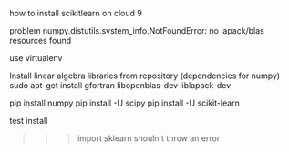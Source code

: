 how to install scikitlearn on cloud 9

problem
numpy.distutils.system_info.NotFoundError: no lapack/blas resources found


use virtualenv

Install linear algebra libraries from repository (dependencies for numpy)
sudo apt-get install gfortran libopenblas-dev liblapack-dev

pip install numpy
pip install -U scipy
pip install -U scikit-learn

test install
>>>import sklearn
shouln't throw an error

<!--(maybe need to edit path?-->
<!--export PYTHONPATH=$HOME/opt/lib/python2.7/site-packages)-->
<!--virtualenv VIRTUALENV_DIR --system-site-packages-->
